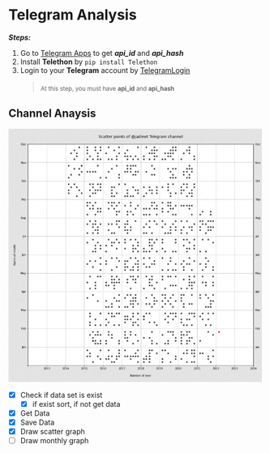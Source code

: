 # Telegram Analysis

***Steps:***
1. Go to [Telegram Apps](https://my.telegram.org/auth?to=apps) to get **_api_id_** and **_api_hash_**
2. Install **Telethon** by ```pip install Telethon```
3. Login to your **Telegram** account by [TelegramLogin](https://github.com/mzarchi/telegram/blob/main/TelegramLogin/main.py)
    > <sub>At this step, you must have **api_id** and **api_hash**</sub>

## Channel Anaysis
<img src="./assets/images/plot-1.jpg" width="500" height="500">

- [x] Check if data set is exist
    - [x] if exist sort, if not get data
- [x] Get Data
- [x] Save Data
- [x] Draw scatter graph
- [ ] Draw monthly graph